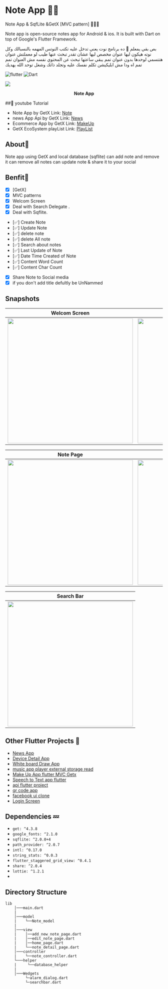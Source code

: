 # Note App ✍🏻
Note App & SqfLite &GetX [MVC pattern] 👨🏻‍💻

Note app is open-source notes app for Android & ios. It is built with Dart on top of Google's Flutter Framework.

بص بقي يمعلم 👀 ده برنامج نوت يعني تدخل عليه تكتب النوتس المهمه بالنسبالك وكل نوته هيكون ليها عنوان مخصص ليها عشان تقدر تبحث عنها طيب لو معملتش عنوان هتتسمي لوحدها بدون عنوان تمم يبقي ساعتها تبحث عن المحتوي نفسه مش العنوان تمم تمم
اه ودا مش ابليكيشن تكلم نفسك عليه وتجلد ذاتك وشغل توحد الله يهديك


![flutter](https://img.shields.io/badge/Flutter-Framework-green?logo=flutter)
![Dart](https://img.shields.io/badge/Dart-Language-blue?logo=dart)


<p><img src="snapshot/here.png" /></p>
<p align="center"><b>Note App</b></p>

##:rocket: youtube Tutorial
 
- Note App by GetX Link: [Note](https://www.youtube.com/watch?v=MFjoIT3RJSc&list=PLI36SLicSOmKQMPwPauvWDARjzrlQyLIo&index=21&ab_channel=SecitDevelopers)
- news App Api by GetX Link: [News](https://www.youtube.com/watch?v=MFjoIT3RJSc&list=PLI36SLicSOmKQMPwPauvWDARjzrlQyLIo&index=21&ab_channel=SecitDevelopers)
- Ecommerce App by GetX Link: [MakeUp](https://www.youtube.com/watch?v=-bwiujixOpU&list=PLI36SLicSOmKQMPwPauvWDARjzrlQyLIo&index=3&ab_channel=SecitDevelopers)
- GetX EcoSystem playList Link: [PlayList](https://www.youtube.com/watch?v=8Jy4dtQOZMQ&list=PLI36SLicSOmKQMPwPauvWDARjzrlQyLIo&index=1)





## About🤠

Note app using GetX and local database (sqflite) can add note and remove it
can remove all notes can update note & share it to your social

## Benfit👻

- [x] [GetX]
- [x] MVC patterns
- [x] Welcom Screen
- [x] Deal with Search Delegate .
- [x] Deal with Sqflite.
- [✅] Create Note
- [✅] Update Note
- [✅] delete note
- [✅] delete All note
- [✅] Search about notes
- [✅] Last Update of Note
- [✅] Date Time Created of Note
- [✅] Content Word Count 
- [✅] Content Char Count 
- [x] Share Note to Social media
- [x] if you don't add title defultly be UnNammed

## Snapshots

| Welcom Screen | Home Screen |
|------|-------|
|<img src="snapshot/welcom.jpg" width="400">|<img src="snapshot/home.jpg" width="400">|

| Note Page | Delete Dialog|
|------|-------|
|<img src="snapshot/add.jpg" width="400">|<img src="snapshot/delete.jpg" width="400">|

| Search Bar
|------
|<img src="snapshot/search.jpg" width="400">



## Other Flutter Projects 🔐 
- [News App](https://github.com/itsherifAhmed/NewsApp)
- [Device Detail App](https://github.com/itsherifAhmed/device-detail-app)
- [White board Draw App](https://github.com/itsherifAhmed/draw-app)
- [music app player external storage read](https://github.com/itsherifAhmed/Music-Player-Read-external-Storage-Flutter-app)
- [Make Up App flutter MVC Getx](https://github.com/itsherifAhmed/MakeUp-App)
- [Speech to Text app flutter](https://github.com/itsherifAhmed/Speech-to-text-app)
- [api flutter project](https://github.com/itsherifAhmed/apiFlutter-Project)
- [qr code app](https://github.com/itsherifAhmed/qr-barcode)
- [facebook ui clone](https://github.com/itsherifAhmed/facebook-ui-clone)
- [Login Screen](https://github.com/itsherifAhmed/login-screen)


## Dependencies 💤
 -  `get: ^4.3.8`
 -  `google_fonts: ^2.1.0`
 -  `sqflite: ^2.0.0+4`
 -  `path_provider: ^2.0.7`
 -  `intl: ^0.17.0`
 -  `string_stats: ^0.0.3`
 -  `flutter_staggered_grid_view: ^0.4.1`
 -  `share: ^2.0.4`
 -  `lottie: ^1.2.1`
 -  
## Directory Structure
```
lib
    │───main.dart
    |   
    │───model
    |    └──Note_model
    |
    │───view
    |    │──add_new_note_page.dart
    |    │──edit_note_page.dart
    |    │──home_page.dart
    |    └──note_detail_page.dart
    │───controller
    |    └──note_controller.dart
    └───helper
    |     └──database_helper
    |     
    │───Wedgets
         └─alarm_dialog.dart
         └─searchbar.dart

    
```
